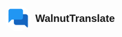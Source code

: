 <div style="display: flex; align-items: center; justify-content: center; gap: 10px;">
  <img 
    src="./public/WalnutTranslateLogo.png" 
    alt="walnut-translate-logo" 
    style="width: 60px; height: 60px; border-radius: 50%;"
  >
  <h1 style="margin: 0; font-family: Arial, sans-serif; font-size: 24px;d"> WalnutTranslate  </h1>
</div>
